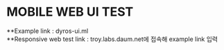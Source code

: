 # MOBILE WEB UI TEST

**Example link : dyros-ui.ml<BR>
**Responsive web test link : troy.labs.daum.net에 접속해 example link 입력
